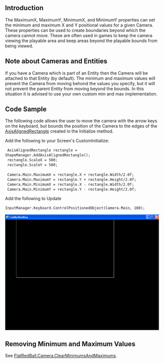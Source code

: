 ## Introduction

The MaximumX, MaximumY, MinimumX, and MinimumY properties can set the minimum and maximum X and Y positional values for a given Camera. These properties can be used to create boundaries beyond which the camera cannot move. These are often used in games to keep the camera viewing the playable area and keep areas beyond the playable bounds from being viewed.

## Note about Cameras and Entities

If you have a Camera which is part of an Entity then the Camera will be attached to that Entity (by default). The minimum and maximum values will prevent the Camera from moving behond the values you specify, but it will not prevent the parent Entity from moving beyond the bounds. In this situation it is advised to use your own custom min and max implementation.

## Code Sample

The following code allows the user to move the camera with the arrow keys on the keyboard, but bounds the position of the Camera to the edges of the [AxisAlignedRectangle](/frb/docs/index.php?title=FlatRedBall.Math.Geometry.AxisAlignedRectangle "FlatRedBall.Math.Geometry.AxisAlignedRectangle") created in the Initialize method.

Add the following to your Screen's CustomInitialize:

     AxisAlignedRectangle rectangle = ShapeManager.AddAxisAlignedRectangle();
     rectangle.ScaleX = 500;
     rectangle.ScaleY = 500;

     Camera.Main.MaximumX = rectangle.X + rectangle.Width/2.0f;
     Camera.Main.MaximumY = rectangle.Y + rectangle.Height/2.0f;
     Camera.Main.MinimumX = rectangle.X - rectangle.Width/2.0f;
     Camera.Main.MinimumY = rectangle.Y - rectangle.Height/2.0f;

Add the following to Update

    InputManager.Keyboard.ControlPositionedObject(Camera.Main, 100);

![MinimumMaximumCameraValues.png](/media/migrated_media-MinimumMaximumCameraValues.png)

## Removing Minimum and Maximum Values

See [FlatRedBall.Camera.ClearMinimumsAndMaximums](/frb/docs/index.php?title=FlatRedBall.Camera.ClearMinimumsAndMaximums "FlatRedBall.Camera.ClearMinimumsAndMaximums").
